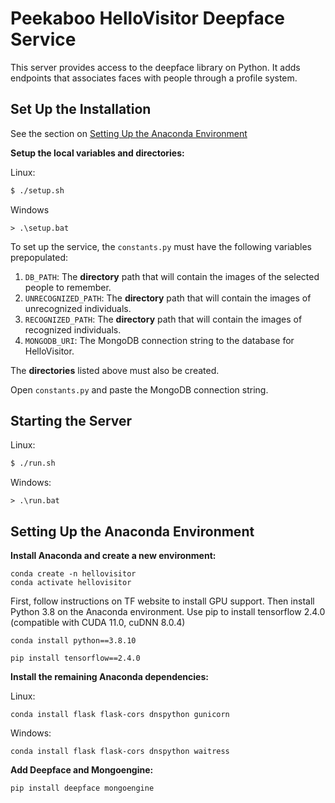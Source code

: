 # Peekaboo HelloVisitor Deepface Service

This server provides access to the deepface library on Python. It adds endpoints that associates faces with people through a profile system.

## Set Up the Installation

See the section on [Setting Up the Anaconda Environment](#setting-up-the-anaconda-environment)

**Setup the local variables and directories:**

Linux:
```bash
$ ./setup.sh
```
Windows
```
> .\setup.bat
```

To set up the service, the `constants.py` must have the following variables prepopulated:

1. `DB_PATH`: The **directory** path that will contain the images of the selected people to remember.
2. `UNRECOGNIZED_PATH`: The **directory** path that will contain the images of unrecognized individuals.
3. `RECOGNIZED_PATH`: The **directory** path that will contain the images of recognized individuals.
4. `MONGODB_URI`: The MongoDB connection string to the database for HelloVisitor.

The **directories** listed above must also be created.

Open `constants.py` and paste the MongoDB connection string.

## Starting the Server

Linux:
```bash
$ ./run.sh
```

Windows:
```
> .\run.bat
```


## Setting Up the Anaconda Environment

**Install Anaconda and create a new environment:**

```
conda create -n hellovisitor
conda activate hellovisitor
```

First, follow instructions on TF website to install GPU support. Then install Python 3.8 on the Anaconda environment. Use pip to install tensorflow 2.4.0 (compatible with CUDA 11.0, cuDNN 8.0.4)

```
conda install python==3.8.10
```

```
pip install tensorflow==2.4.0
```

**Install the remaining Anaconda dependencies:**

Linux:
```
conda install flask flask-cors dnspython gunicorn
```

Windows:
```
conda install flask flask-cors dnspython waitress
```

**Add Deepface and Mongoengine:**

```
pip install deepface mongoengine
```